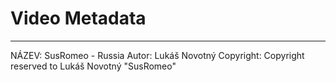 # Video Metadata
-------------------------


NÁZEV: SusRomeo - Russia
Autor: Lukáš Novotný
Copyright: Copyright reserved to Lukáš Novotný "SusRomeo"
